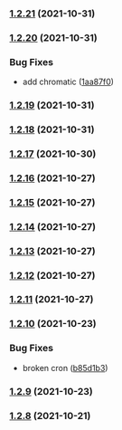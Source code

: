 ### [1.2.21](https://github.com/graydigital/gd-ui/compare/v1.2.20...v1.2.21) (2021-10-31)

### [1.2.20](https://github.com/graydigital/gd-ui/compare/v1.2.19...v1.2.20) (2021-10-31)


### Bug Fixes

* add chromatic ([1aa87f0](https://github.com/graydigital/gd-ui/commit/1aa87f04114e3c442c263ef59a05c9fba059d190))

### [1.2.19](https://github.com/graydigital/gd-ui/compare/v1.2.18...v1.2.19) (2021-10-31)

### [1.2.18](https://github.com/graydigital/gd-ui/compare/v1.2.17...v1.2.18) (2021-10-31)

### [1.2.17](https://github.com/graydigital/gd-ui/compare/v1.2.16...v1.2.17) (2021-10-30)

### [1.2.16](https://github.com/graydigital/gd-ui/compare/v1.2.15...v1.2.16) (2021-10-27)

### [1.2.15](https://github.com/graydigital/gd-ui/compare/v1.2.14...v1.2.15) (2021-10-27)

### [1.2.14](https://github.com/graydigital/gd-ui/compare/v1.2.13...v1.2.14) (2021-10-27)

### [1.2.13](https://github.com/graydigital/gd-ui/compare/v1.2.12...v1.2.13) (2021-10-27)

### [1.2.12](https://github.com/graydigital/gd-ui/compare/v1.2.11...v1.2.12) (2021-10-27)

### [1.2.11](https://github.com/graydigital/gd-ui/compare/v1.2.10...v1.2.11) (2021-10-27)

### [1.2.10](https://github.com/graydigital/gd-ui/compare/v1.2.9...v1.2.10) (2021-10-23)


### Bug Fixes

* broken cron ([b85d1b3](https://github.com/graydigital/gd-ui/commit/b85d1b3187aa024cd730e4bce30589d0f90474a0))

### [1.2.9](https://github.com/graydigital/gd-ui/compare/v1.2.8...v1.2.9) (2021-10-23)

### [1.2.8](https://github.com/graydigital/gd-ui/compare/v1.2.7...v1.2.8) (2021-10-21)
